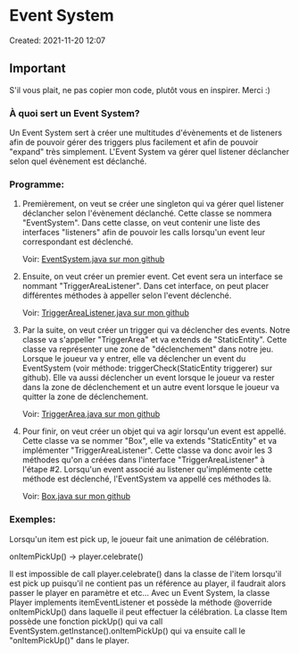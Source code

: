 # Event System
Created: 2021-11-20 12:07
<br>

## Important
S'il vous plait, ne pas copier mon code, plutôt vous en inspirer. Merci :)

### À quoi sert un Event System?
Un Event System sert à créer une multitudes d'évènements et de listeners afin de pouvoir gérer des triggers plus facilement et afin de pouvoir "expand" très simplement. L'Event System va gérer quel listener déclancher selon quel évènement est déclanché.

### Programme:
1. Premièrement, on veut se créer une singleton qui va gérer quel listener déclancher selon l'évènement déclanché. Cette classe se nommera "EventSystem". Dans cette classe, on veut contenir une liste des interfaces "listeners" afin de pouvoir les calls lorsqu'un event leur correspondant est déclenché.
	
	Voir: [EventSystem.java sur mon github](https://github.com/BenocxX/auto-battler-game/blob/master/src/cegepst/game/eventsystem/EventSystem.java)
	
2. Ensuite, on veut créer un premier event. Cet event sera un interface se nommant "TriggerAreaListener". Dans cet interface, on peut placer différentes méthodes à appeller selon l'event déclenché.

	Voir: [TriggerAreaListener.java sur mon github](https://github.com/BenocxX/auto-battler-game/blob/master/src/cegepst/game/eventsystem/TriggerAreaListener.java)
	
3. Par la suite, on veut créer un trigger qui va déclencher des events. Notre classe va s'appeller "TriggerArea" et va extends de "StaticEntity". Cette classe va représenter une zone de "déclenchement" dans notre jeu. Lorsque le joueur va y entrer, elle va déclencher un event du EventSystem (voir méthode: triggerCheck(StaticEntity triggerer) sur github). Elle va aussi déclencher un event lorsque le joueur va rester dans la zone de déclenchement et un autre event lorsque le joueur va quitter la zone de déclenchement.

	Voir: [TriggerArea.java sur mon github](https://github.com/BenocxX/auto-battler-game/blob/master/src/cegepst/game/eventsystem/TriggerArea.java)
	
4. Pour finir, on veut créer un objet qui va agir lorsqu'un event est appellé. Cette classe va se nommer "Box", elle va extends "StaticEntity" et va implémenter "TriggerAreaListener". Cette classe va donc avoir les 3 méthodes qu'on a créées dans l'interface "TriggerAreaListener" à l'étape #2. Lorsqu'un event associé au listener qu'implémente cette méthode est déclenché, l'EventSystem va appellé ces méthodes là.

	Voir: [Box.java sur mon github](https://github.com/BenocxX/auto-battler-game/blob/master/src/cegepst/game/eventsystem/Box.java)

### Exemples:
Lorsqu'un item est pick up, le joueur fait une animation de célébration.

onItemPickUp() -> player.celebrate()

Il est impossible de call player.celebrate() dans la classe de l'item lorsqu'il est pick up puisqu'il ne contient pas un référence au player, il faudrait alors passer le player en paramètre et etc... Avec un Event System, la classe Player implements itemEventListener et possède la méthode @override onItemPickUp() dans laquelle il peut effectuer la célébration. La classe Item possède une fonction pickUp() qui va call EventSystem.getInstance().onItemPickUp() qui va ensuite call le "onItemPickUp()" dans le player.